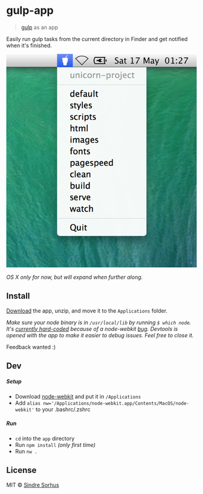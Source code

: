 # gulp-app

> [gulp](https://github.com/gulpjs/gulp) as an app

Easily run gulp tasks from the current directory in Finder and get notified when it's finished.

![](media/screenshot.png)

*OS X only for now, but will expand when further along.*


## Install

[Download](https://github.com/sindresorhus/gulp-app/releases) the app, unzip, and move it to the `Applications` folder.

*Make sure your node binary is in `/usr/local/lib` by running `$ which node`. It's [currently hard-coded](https://github.com/sindresorhus/gulp-app/blob/1b7fd477653f5b23b999a0e89667f9a281a41797/app/main.js#L19-L22) because of a node-webkit [bug](https://github.com/rogerwang/node-webkit/issues/213). Devtools is opened with the app to make it easier to debug issues. Feel free to close it.*

Feedback wanted :)


## Dev

##### Setup

- Download [node-webkit](https://github.com/rogerwang/node-webkit#downloads) and put it in `/Applications`
- Add `alias nw='/Applications/node-webkit.app/Contents/MacOS/node-webkit'` to your .bashrc/.zshrc

##### Run

- `cd` into the `app` directory
- Run `npm install` *(only first time)*
- Run `nw .`


## License

MIT © [Sindre Sorhus](http://sindresorhus.com)
